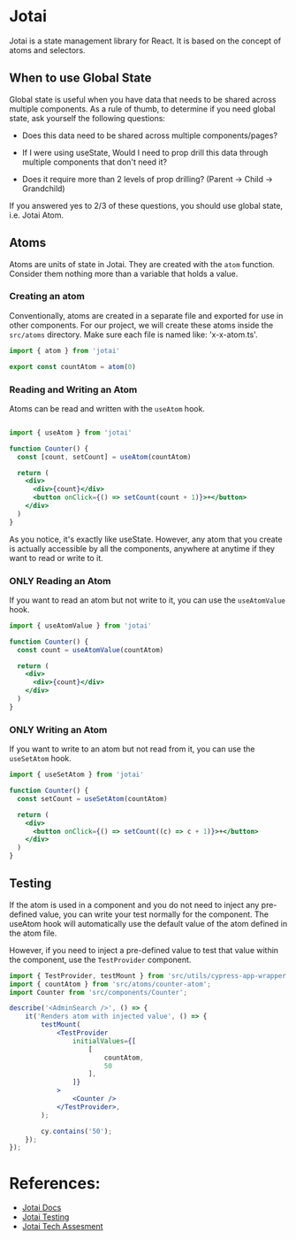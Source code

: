 # Jotai

Jotai is a state management library for React. It is based on the concept of atoms and selectors.

## When to use Global State

Global state is useful when you have data that needs to be shared across multiple components.
As a rule of thumb, to determine if you need global state, ask yourself the following questions:

- Does this data need to be shared across multiple components/pages?

- If I were using useState, Would I need to prop drill this data through multiple components that don't need it?

- Does it require more than 2 levels of prop drilling? (Parent -> Child -> Grandchild)

If you answered yes to 2/3 of these questions, you should use global state, i.e. Jotai Atom.

## Atoms

Atoms are units of state in Jotai. They are created with the `atom` function. Consider them nothing more than a variable that holds a value.

### Creating an atom

Conventionally, atoms are created in a separate file and exported for use in other components. For our project, we will create these atoms inside the `src/atoms` directory. Make sure each file is named like: 'x-x-atom.ts'.

```jsx
import { atom } from 'jotai'

export const countAtom = atom(0)
```

### Reading and Writing an Atom
Atoms can be read and written with the `useAtom` hook.

```jsx

import { useAtom } from 'jotai'

function Counter() {
  const [count, setCount] = useAtom(countAtom)

  return (
    <div>
      <div>{count}</div>
      <button onClick={() => setCount(count + 1)}>+</button>
    </div>
  )
}
```

As you notice, it's exactly like useState. However, any atom that you create is actually accessible by all the components, anywhere at anytime if they want to read or write to it.

### ONLY Reading an Atom

If you want to read an atom but not write to it, you can use the `useAtomValue` hook.

```jsx
import { useAtomValue } from 'jotai'

function Counter() {
  const count = useAtomValue(countAtom)

  return (
    <div>
      <div>{count}</div>
    </div>
  )
}
```

### ONLY Writing an Atom

If you want to write to an atom but not read from it, you can use the `useSetAtom` hook.

```jsx
import { useSetAtom } from 'jotai'

function Counter() {
  const setCount = useSetAtom(countAtom)

  return (
    <div>
      <button onClick={() => setCount((c) => c + 1)}>+</button>
    </div>
  )
}
```

## Testing

If the atom is used in a component and you do not need to inject any pre-defined value, you can write your test normally for the component. The useAtom hook will automatically use the default value of the atom defined in the atom file.

However, if you need to inject a pre-defined value to test that value within the component, use the `TestProvider` component.

```jsx
import { TestProvider, testMount } from 'src/utils/cypress-app-wrapper';
import { countAtom } from 'src/atoms/counter-atom';
import Counter from 'src/components/Counter';

describe('<AdminSearch />', () => {
    it('Renders atom with injected value', () => {
        testMount(
            <TestProvider
                initialValues={[
                    [
                        countAtom,
                        50
                    ],
                ]}
            >
                <Counter />
            </TestProvider>,
        );

        cy.contains('50');
    });
});
```

# References:

- [Jotai Docs](https://jotai.org/docs/)
- [Jotai Testing](https://jotai.org/docs/guides/testing)
- [Jotai Tech Assesment](https://toil.kitemaker.co/0JhYl8-relayclub/8sxeDu-v2_project/items/350)
